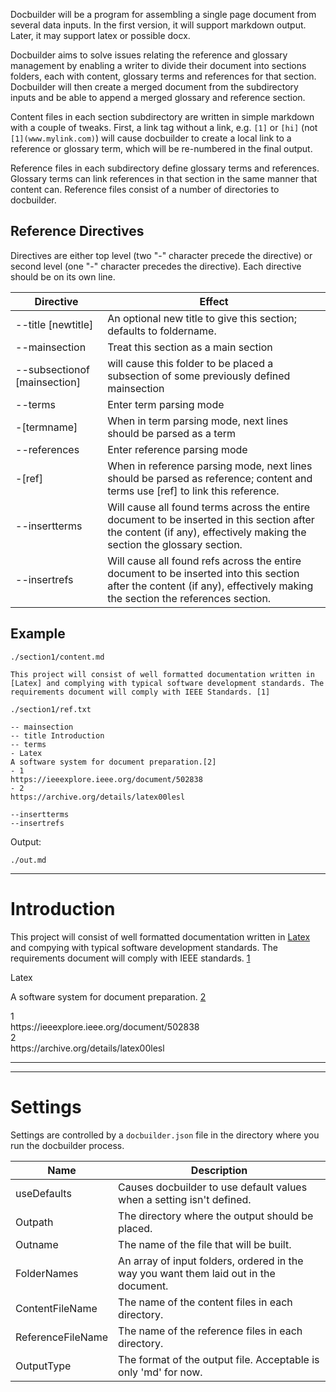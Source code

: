
Docbuilder will be a program for assembling a single page document from several data inputs. In the first version, it will support markdown output. Later, it may support latex or possible docx.

Docbuilder aims to solve issues relating the reference and glossary management by enabling a writer to divide their document into sections folders, each with content, glossary terms and references for that section. Docbuilder will then create a merged document from the subdirectory inputs and be able to append a merged glossary and reference section.

Content files in each section subdirectory are written in simple markdown with a couple of tweaks. First, a link tag without a link, e.g. `[1]` or `[hi]` (not `[1](www.mylink.com)`) will cause docbuilder to create a local link to a reference or glossary term, which will be re-numbered in the final output. 

Reference files in each subdirectory define glossary terms and references. Glossary terms can link references in that section in the same manner that content can. Reference files consist of a number of directories to docbuilder.

## Reference Directives

Directives are either top level (two "-" character precede the directive) or second level (one "-" character precedes the directive). Each directive should be on its own line.

|Directive|Effect|
|---------|------|
|--title [newtitle]| An optional new title to give this section; defaults to foldername.|
|--mainsection|Treat this section as a main section|
|--subsectionof [mainsection]|will cause this folder to be placed a subsection of some previously defined mainsection|
|--terms|Enter term parsing mode |
|-[termname]|When in term parsing mode, next lines should be parsed as a term|
|--references|Enter reference parsing mode|
|-[ref]|When in reference parsing mode, next lines should be parsed as reference; content and terms use [ref] to link this reference.|
|--insertterms|Will cause all found terms across the entire document to be inserted in this section after the content (if any), effectively making the section the glossary section.
|--insertrefs|Will cause all found refs across the entire document to be inserted into this section after the content (if any), effectively making the section the references section.

## Example
`./section1/content.md`
```
This project will consist of well formatted documentation written in [Latex] and complying with typical software development standards. The requirements document will comply with IEEE Standards. [1]
```

`./section1/ref.txt`
```
-- mainsection
-- title Introduction
-- terms
- Latex
A software system for document preparation.[2]
- 1
https://ieeexplore.ieee.org/document/502838
- 2
https://archive.org/details/latex00lesl

--insertterms
--insertrefs

```

Output:

`./out.md`

----

# Introduction
This project will consist of well formatted documentation written in [Latex](#term-latex) and compying with typical software development standards. The requirements document will comply with IEEE standards. [1](#ref-01)

<div id="term-latex">Latex</div>

A software system for document preparation. [2](#ref-02)

<div id="ref-01">1</div>
https://ieeexplore.ieee.org/document/502838
<div id="ref-02">2</div>
https://archive.org/details/latex00lesl

---
---


# Settings

Settings are controlled by a `docbuilder.json` file in the directory where you run the docbuilder process.

|Name|Description|
|----|-----------|
|useDefaults|Causes docbuilder to use default values when a setting isn't defined.|
|Outpath|The directory where the output should be placed.|
|Outname|The name of the file that will be built.|
|FolderNames|An array of input folders, ordered in the way you want them laid out in the document.|
|ContentFileName|The name of the content files in each directory.|
|ReferenceFileName|The name of the reference files in each directory.|
|OutputType|The format of the output file. Acceptable is only 'md' for now.


